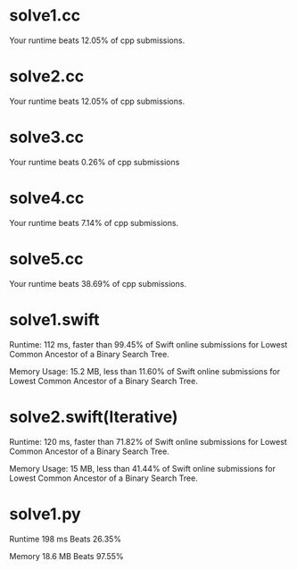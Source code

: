 # solve1.cc

Your runtime beats 12.05% of cpp submissions.

# solve2.cc

Your runtime beats 12.05% of cpp submissions.

# solve3.cc

Your runtime beats 0.26% of cpp submissions

# solve4.cc

Your runtime beats 7.14% of cpp submissions.

# solve5.cc

Your runtime beats 38.69% of cpp submissions.

# solve1.swift

Runtime: 112 ms, faster than 99.45% of Swift online submissions for Lowest Common Ancestor of a Binary Search Tree.

Memory Usage: 15.2 MB, less than 11.60% of Swift online submissions for Lowest Common Ancestor of a Binary Search Tree.

# solve2.swift(Iterative)

Runtime: 120 ms, faster than 71.82% of Swift online submissions for Lowest Common Ancestor of a Binary Search Tree.

Memory Usage: 15 MB, less than 41.44% of Swift online submissions for Lowest Common Ancestor of a Binary Search Tree.

# solve1.py

Runtime 198 ms Beats 26.35%

Memory 18.6 MB Beats 97.55%
